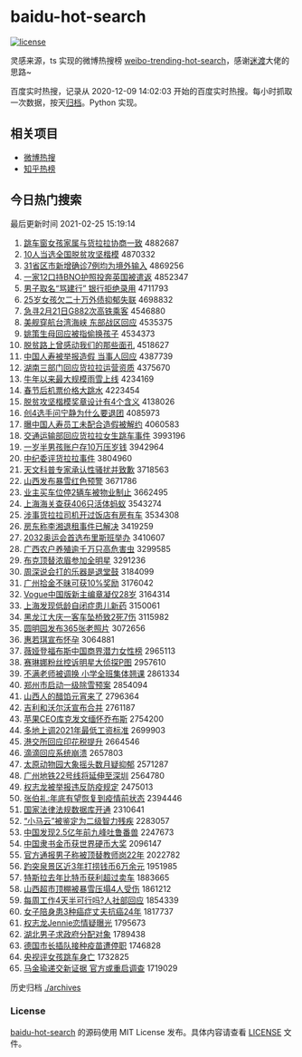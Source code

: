 # baidu-hot-search

[![license](https://img.shields.io/github/license/Arrackisarookie/baidu-hot-search)](https://github.com/Arrackisarookie/baidu-hot-search/blob/master/LICENSE)

灵感来源，ts 实现的微博热搜榜 [weibo-trending-hot-search](https://github.com/justjavac/weibo-trending-hot-search)，感谢[迷渡](https://github.com/justjavac)大佬的思路~

百度实时热搜，记录从 2020-12-09 14:02:03 开始的百度实时热搜。每小时抓取一次数据，按天[归档](./archives)。Python 实现。

## 相关项目
+ [微博热搜](https://github.com/Arrackisarookie/weibo-hot-search)
+ [知乎热榜](https://github.com/Arrackisarookie/zhihu-top-search)

## 今日热门搜索

<!-- Rank Begin -->

最后更新时间 2021-02-25 15:19:14

1. [跳车窗女孩家属与货拉拉协商一致](http://www.baidu.com/baidu?cl=3&tn=SE_baiduhomet8_jmjb7mjw&rsv_dl=fyb_top&fr=top1000&wd=%CC%F8%B3%B5%B4%B0%C5%AE%BA%A2%BC%D2%CA%F4%D3%EB%BB%F5%C0%AD%C0%AD%D0%AD%C9%CC%D2%BB%D6%C2) 4882687
1. [10人当选全国脱贫攻坚楷模](http://www.baidu.com/baidu?cl=3&tn=SE_baiduhomet8_jmjb7mjw&rsv_dl=fyb_top&fr=top1000&wd=10%C8%CB%B5%B1%D1%A1%C8%AB%B9%FA%CD%D1%C6%B6%B9%A5%BC%E1%BF%AC%C4%A3) 4870332
1. [31省区市新增确诊7例均为境外输入](http://www.baidu.com/baidu?cl=3&tn=SE_baiduhomet8_jmjb7mjw&rsv_dl=fyb_top&fr=top1000&wd=31%CA%A1%C7%F8%CA%D0%D0%C2%D4%F6%C8%B7%D5%EF7%C0%FD%BE%F9%CE%AA%BE%B3%CD%E2%CA%E4%C8%EB) 4869256
1. [一家12口持BNO护照投奔英国被遣返](http://www.baidu.com/baidu?cl=3&tn=SE_baiduhomet8_jmjb7mjw&rsv_dl=fyb_top&fr=top1000&wd=%D2%BB%BC%D212%BF%DA%B3%D6BNO%BB%A4%D5%D5%CD%B6%B1%BC%D3%A2%B9%FA%B1%BB%C7%B2%B7%B5) 4852347
1. [男子取名“骂建行” 银行拒绝录用](http://www.baidu.com/baidu?cl=3&tn=SE_baiduhomet8_jmjb7mjw&rsv_dl=fyb_top&fr=top1000&wd=%C4%D0%D7%D3%C8%A1%C3%FB%A1%B0%C2%EE%BD%A8%D0%D0%A1%B1%20%D2%F8%D0%D0%BE%DC%BE%F8%C2%BC%D3%C3) 4711793
1. [25岁女孩欠二十万外债抑郁失联](http://www.baidu.com/baidu?cl=3&tn=SE_baiduhomet8_jmjb7mjw&rsv_dl=fyb_top&fr=top1000&wd=25%CB%EA%C5%AE%BA%A2%C7%B7%B6%FE%CA%AE%CD%F2%CD%E2%D5%AE%D2%D6%D3%F4%CA%A7%C1%AA) 4698832
1. [急寻2月21日G882次高铁乘客](http://www.baidu.com/baidu?cl=3&tn=SE_baiduhomet8_jmjb7mjw&rsv_dl=fyb_top&fr=top1000&wd=%BC%B1%D1%B02%D4%C221%C8%D5G882%B4%CE%B8%DF%CC%FA%B3%CB%BF%CD) 4546880
1. [美舰穿航台湾海峡 东部战区回应](http://www.baidu.com/baidu?cl=3&tn=SE_baiduhomet8_jmjb7mjw&rsv_dl=fyb_top&fr=top1000&wd=%C3%C0%BD%A2%B4%A9%BA%BD%CC%A8%CD%E5%BA%A3%CF%BF%20%B6%AB%B2%BF%D5%BD%C7%F8%BB%D8%D3%A6) 4535375
1. [姚策生母回应被指偷换孩子](http://www.baidu.com/baidu?cl=3&tn=SE_baiduhomet8_jmjb7mjw&rsv_dl=fyb_top&fr=top1000&wd=%D2%A6%B2%DF%C9%FA%C4%B8%BB%D8%D3%A6%B1%BB%D6%B8%CD%B5%BB%BB%BA%A2%D7%D3) 4534373
1. [脱贫路上曾感动我们的那些面孔](http://www.baidu.com/baidu?cl=3&tn=SE_baiduhomet8_jmjb7mjw&rsv_dl=fyb_top&fr=top1000&wd=%CD%D1%C6%B6%C2%B7%C9%CF%D4%F8%B8%D0%B6%AF%CE%D2%C3%C7%B5%C4%C4%C7%D0%A9%C3%E6%BF%D7) 4518627
1. [中国人寿被举报造假 当事人回应](http://www.baidu.com/baidu?cl=3&tn=SE_baiduhomet8_jmjb7mjw&rsv_dl=fyb_top&fr=top1000&wd=%D6%D0%B9%FA%C8%CB%CA%D9%B1%BB%BE%D9%B1%A8%D4%EC%BC%D9%20%B5%B1%CA%C2%C8%CB%BB%D8%D3%A6) 4387739
1. [湖南三部门回应货拉拉运营资质](http://www.baidu.com/baidu?cl=3&tn=SE_baiduhomet8_jmjb7mjw&rsv_dl=fyb_top&fr=top1000&wd=%BA%FE%C4%CF%C8%FD%B2%BF%C3%C5%BB%D8%D3%A6%BB%F5%C0%AD%C0%AD%D4%CB%D3%AA%D7%CA%D6%CA) 4375670
1. [牛年以来最大规模雨雪上线](http://www.baidu.com/baidu?cl=3&tn=SE_baiduhomet8_jmjb7mjw&rsv_dl=fyb_top&fr=top1000&wd=%C5%A3%C4%EA%D2%D4%C0%B4%D7%EE%B4%F3%B9%E6%C4%A3%D3%EA%D1%A9%C9%CF%CF%DF) 4234169
1. [春节后机票价格大跳水](http://www.baidu.com/baidu?cl=3&tn=SE_baiduhomet8_jmjb7mjw&rsv_dl=fyb_top&fr=top1000&wd=%B4%BA%BD%DA%BA%F3%BB%FA%C6%B1%BC%DB%B8%F1%B4%F3%CC%F8%CB%AE) 4223454
1. [脱贫攻坚楷模奖章设计有4个含义](http://www.baidu.com/baidu?cl=3&tn=SE_baiduhomet8_jmjb7mjw&rsv_dl=fyb_top&fr=top1000&wd=%CD%D1%C6%B6%B9%A5%BC%E1%BF%AC%C4%A3%BD%B1%D5%C2%C9%E8%BC%C6%D3%D04%B8%F6%BA%AC%D2%E5) 4138026
1. [创4选手问宁静为什么要退团](http://www.baidu.com/baidu?cl=3&tn=SE_baiduhomet8_jmjb7mjw&rsv_dl=fyb_top&fr=top1000&wd=%B4%B44%D1%A1%CA%D6%CE%CA%C4%FE%BE%B2%CE%AA%CA%B2%C3%B4%D2%AA%CD%CB%CD%C5) 4085973
1. [曝中国人寿员工未配合造假被解约](http://www.baidu.com/baidu?cl=3&tn=SE_baiduhomet8_jmjb7mjw&rsv_dl=fyb_top&fr=top1000&wd=%C6%D8%D6%D0%B9%FA%C8%CB%CA%D9%D4%B1%B9%A4%CE%B4%C5%E4%BA%CF%D4%EC%BC%D9%B1%BB%BD%E2%D4%BC) 4060583
1. [交通运输部回应货拉拉女生跳车事件](http://www.baidu.com/baidu?cl=3&tn=SE_baiduhomet8_jmjb7mjw&rsv_dl=fyb_top&fr=top1000&wd=%BD%BB%CD%A8%D4%CB%CA%E4%B2%BF%BB%D8%D3%A6%BB%F5%C0%AD%C0%AD%C5%AE%C9%FA%CC%F8%B3%B5%CA%C2%BC%FE) 3993196
1. [一岁半男孩账户存10万压岁钱](http://www.baidu.com/baidu?cl=3&tn=SE_baiduhomet8_jmjb7mjw&rsv_dl=fyb_top&fr=top1000&wd=%D2%BB%CB%EA%B0%EB%C4%D0%BA%A2%D5%CB%BB%A7%B4%E610%CD%F2%D1%B9%CB%EA%C7%AE) 3942964
1. [中纪委评货拉拉事件](http://www.baidu.com/baidu?cl=3&tn=SE_baiduhomet8_jmjb7mjw&rsv_dl=fyb_top&fr=top1000&wd=%D6%D0%BC%CD%CE%AF%C6%C0%BB%F5%C0%AD%C0%AD%CA%C2%BC%FE) 3804960
1. [天文科普专家承认性骚扰并致歉](http://www.baidu.com/baidu?cl=3&tn=SE_baiduhomet8_jmjb7mjw&rsv_dl=fyb_top&fr=top1000&wd=%CC%EC%CE%C4%BF%C6%C6%D5%D7%A8%BC%D2%B3%D0%C8%CF%D0%D4%C9%A7%C8%C5%B2%A2%D6%C2%C7%B8) 3718563
1. [山西发布暴雪红色预警](http://www.baidu.com/baidu?cl=3&tn=SE_baiduhomet8_jmjb7mjw&rsv_dl=fyb_top&fr=top1000&wd=%C9%BD%CE%F7%B7%A2%B2%BC%B1%A9%D1%A9%BA%EC%C9%AB%D4%A4%BE%AF) 3671786
1. [业主买车位停2辆车被物业制止](http://www.baidu.com/baidu?cl=3&tn=SE_baiduhomet8_jmjb7mjw&rsv_dl=fyb_top&fr=top1000&wd=%D2%B5%D6%F7%C2%F2%B3%B5%CE%BB%CD%A32%C1%BE%B3%B5%B1%BB%CE%EF%D2%B5%D6%C6%D6%B9) 3662495
1. [上海海关查获406只活体蚂蚁](http://www.baidu.com/baidu?cl=3&tn=SE_baiduhomet8_jmjb7mjw&rsv_dl=fyb_top&fr=top1000&wd=%C9%CF%BA%A3%BA%A3%B9%D8%B2%E9%BB%F1406%D6%BB%BB%EE%CC%E5%C2%EC%D2%CF) 3543274
1. [涉事货拉拉司机开过饭店有房有车](http://www.baidu.com/baidu?cl=3&tn=SE_baiduhomet8_jmjb7mjw&rsv_dl=fyb_top&fr=top1000&wd=%C9%E6%CA%C2%BB%F5%C0%AD%C0%AD%CB%BE%BB%FA%BF%AA%B9%FD%B7%B9%B5%EA%D3%D0%B7%BF%D3%D0%B3%B5) 3534308
1. [房东称李湘退租事件已解决](http://www.baidu.com/baidu?cl=3&tn=SE_baiduhomet8_jmjb7mjw&rsv_dl=fyb_top&fr=top1000&wd=%B7%BF%B6%AB%B3%C6%C0%EE%CF%E6%CD%CB%D7%E2%CA%C2%BC%FE%D2%D1%BD%E2%BE%F6) 3419259
1. [2032奥运会首选布里斯班举办](http://www.baidu.com/baidu?cl=3&tn=SE_baiduhomet8_jmjb7mjw&rsv_dl=fyb_top&fr=top1000&wd=2032%B0%C2%D4%CB%BB%E1%CA%D7%D1%A1%B2%BC%C0%EF%CB%B9%B0%E0%BE%D9%B0%EC) 3410607
1. [广西农户养殖逾千万只高危害虫](http://www.baidu.com/baidu?cl=3&tn=SE_baiduhomet8_jmjb7mjw&rsv_dl=fyb_top&fr=top1000&wd=%B9%E3%CE%F7%C5%A9%BB%A7%D1%F8%D6%B3%D3%E2%C7%A7%CD%F2%D6%BB%B8%DF%CE%A3%BA%A6%B3%E6) 3299585
1. [布克顶替浓眉参加全明星](http://www.baidu.com/baidu?cl=3&tn=SE_baiduhomet8_jmjb7mjw&rsv_dl=fyb_top&fr=top1000&wd=%B2%BC%BF%CB%B6%A5%CC%E6%C5%A8%C3%BC%B2%CE%BC%D3%C8%AB%C3%F7%D0%C7) 3291236
1. [周深说会打的乐器是退堂鼓](http://www.baidu.com/baidu?cl=3&tn=SE_baiduhomet8_jmjb7mjw&rsv_dl=fyb_top&fr=top1000&wd=%D6%DC%C9%EE%CB%B5%BB%E1%B4%F2%B5%C4%C0%D6%C6%F7%CA%C7%CD%CB%CC%C3%B9%C4) 3184099
1. [广州拾金不昧可获10%奖励](http://www.baidu.com/baidu?cl=3&tn=SE_baiduhomet8_jmjb7mjw&rsv_dl=fyb_top&fr=top1000&wd=%B9%E3%D6%DD%CA%B0%BD%F0%B2%BB%C3%C1%BF%C9%BB%F110%25%BD%B1%C0%F8) 3176042
1. [Vogue中国版新主编章凝仅28岁](http://www.baidu.com/baidu?cl=3&tn=SE_baiduhomet8_jmjb7mjw&rsv_dl=fyb_top&fr=top1000&wd=Vogue%D6%D0%B9%FA%B0%E6%D0%C2%D6%F7%B1%E0%D5%C2%C4%FD%BD%F628%CB%EA) 3164314
1. [上海发现低龄自闭症患儿新药](http://www.baidu.com/baidu?cl=3&tn=SE_baiduhomet8_jmjb7mjw&rsv_dl=fyb_top&fr=top1000&wd=%C9%CF%BA%A3%B7%A2%CF%D6%B5%CD%C1%E4%D7%D4%B1%D5%D6%A2%BB%BC%B6%F9%D0%C2%D2%A9) 3150061
1. [黑龙江大庆一客车坠桥致2死7伤](http://www.baidu.com/baidu?cl=3&tn=SE_baiduhomet8_jmjb7mjw&rsv_dl=fyb_top&fr=top1000&wd=%BA%DA%C1%FA%BD%AD%B4%F3%C7%EC%D2%BB%BF%CD%B3%B5%D7%B9%C7%C5%D6%C22%CB%C07%C9%CB) 3115982
1. [圆明园发布365张老照片](http://www.baidu.com/baidu?cl=3&tn=SE_baiduhomet8_jmjb7mjw&rsv_dl=fyb_top&fr=top1000&wd=%D4%B2%C3%F7%D4%B0%B7%A2%B2%BC365%D5%C5%C0%CF%D5%D5%C6%AC) 3072656
1. [惠若琪宣布怀孕](http://www.baidu.com/baidu?cl=3&tn=SE_baiduhomet8_jmjb7mjw&rsv_dl=fyb_top&fr=top1000&wd=%BB%DD%C8%F4%E7%F7%D0%FB%B2%BC%BB%B3%D4%D0) 3064881
1. [薇娅登福布斯中国商界潜力女性榜](http://www.baidu.com/baidu?cl=3&tn=SE_baiduhomet8_jmjb7mjw&rsv_dl=fyb_top&fr=top1000&wd=%DE%B1%E6%AB%B5%C7%B8%A3%B2%BC%CB%B9%D6%D0%B9%FA%C9%CC%BD%E7%C7%B1%C1%A6%C5%AE%D0%D4%B0%F1) 2965113
1. [赛琳娜粉丝控诉明星大侦探P图](http://www.baidu.com/baidu?cl=3&tn=SE_baiduhomet8_jmjb7mjw&rsv_dl=fyb_top&fr=top1000&wd=%C8%FC%C1%D5%C4%C8%B7%DB%CB%BF%BF%D8%CB%DF%C3%F7%D0%C7%B4%F3%D5%EC%CC%BDP%CD%BC) 2957610
1. [不满老师被调换 小学全班集体翘课](http://www.baidu.com/baidu?cl=3&tn=SE_baiduhomet8_jmjb7mjw&rsv_dl=fyb_top&fr=top1000&wd=%B2%BB%C2%FA%C0%CF%CA%A6%B1%BB%B5%F7%BB%BB%20%D0%A1%D1%A7%C8%AB%B0%E0%BC%AF%CC%E5%C7%CC%BF%CE) 2861334
1. [郑州市启动一级除雪预案](http://www.baidu.com/baidu?cl=3&tn=SE_baiduhomet8_jmjb7mjw&rsv_dl=fyb_top&fr=top1000&wd=%D6%A3%D6%DD%CA%D0%C6%F4%B6%AF%D2%BB%BC%B6%B3%FD%D1%A9%D4%A4%B0%B8) 2854094
1. [山西人的醋馅元宵来了](http://www.baidu.com/baidu?cl=3&tn=SE_baiduhomet8_jmjb7mjw&rsv_dl=fyb_top&fr=top1000&wd=%C9%BD%CE%F7%C8%CB%B5%C4%B4%D7%CF%DA%D4%AA%CF%FC%C0%B4%C1%CB) 2796364
1. [吉利和沃尔沃宣布合并](http://www.baidu.com/baidu?cl=3&tn=SE_baiduhomet8_jmjb7mjw&rsv_dl=fyb_top&fr=top1000&wd=%BC%AA%C0%FB%BA%CD%CE%D6%B6%FB%CE%D6%D0%FB%B2%BC%BA%CF%B2%A2) 2761187
1. [苹果CEO库克发文缅怀乔布斯](http://www.baidu.com/baidu?cl=3&tn=SE_baiduhomet8_jmjb7mjw&rsv_dl=fyb_top&fr=top1000&wd=%C6%BB%B9%FBCEO%BF%E2%BF%CB%B7%A2%CE%C4%C3%E5%BB%B3%C7%C7%B2%BC%CB%B9) 2754200
1. [多地上调2021年最低工资标准](http://www.baidu.com/baidu?cl=3&tn=SE_baiduhomet8_jmjb7mjw&rsv_dl=fyb_top&fr=top1000&wd=%B6%E0%B5%D8%C9%CF%B5%F72021%C4%EA%D7%EE%B5%CD%B9%A4%D7%CA%B1%EA%D7%BC) 2699903
1. [港交所回应印花税提升](http://www.baidu.com/baidu?cl=3&tn=SE_baiduhomet8_jmjb7mjw&rsv_dl=fyb_top&fr=top1000&wd=%B8%DB%BD%BB%CB%F9%BB%D8%D3%A6%D3%A1%BB%A8%CB%B0%CC%E1%C9%FD) 2664546
1. [滴滴回应系统崩溃](http://www.baidu.com/baidu?cl=3&tn=SE_baiduhomet8_jmjb7mjw&rsv_dl=fyb_top&fr=top1000&wd=%B5%CE%B5%CE%BB%D8%D3%A6%CF%B5%CD%B3%B1%C0%C0%A3) 2657803
1. [太原动物园大象摇头数月疑抑郁](http://www.baidu.com/baidu?cl=3&tn=SE_baiduhomet8_jmjb7mjw&rsv_dl=fyb_top&fr=top1000&wd=%CC%AB%D4%AD%B6%AF%CE%EF%D4%B0%B4%F3%CF%F3%D2%A1%CD%B7%CA%FD%D4%C2%D2%C9%D2%D6%D3%F4) 2571287
1. [广州地铁22号线将延伸至深圳](http://www.baidu.com/baidu?cl=3&tn=SE_baiduhomet8_jmjb7mjw&rsv_dl=fyb_top&fr=top1000&wd=%B9%E3%D6%DD%B5%D8%CC%FA22%BA%C5%CF%DF%BD%AB%D1%D3%C9%EC%D6%C1%C9%EE%DB%DA) 2564780
1. [权志龙被举报违反防疫规定](http://www.baidu.com/baidu?cl=3&tn=SE_baiduhomet8_jmjb7mjw&rsv_dl=fyb_top&fr=top1000&wd=%C8%A8%D6%BE%C1%FA%B1%BB%BE%D9%B1%A8%CE%A5%B7%B4%B7%C0%D2%DF%B9%E6%B6%A8) 2475013
1. [张伯礼:年底有望恢复到疫情前状态](http://www.baidu.com/baidu?cl=3&tn=SE_baiduhomet8_jmjb7mjw&rsv_dl=fyb_top&fr=top1000&wd=%D5%C5%B2%AE%C0%F1%3A%C4%EA%B5%D7%D3%D0%CD%FB%BB%D6%B8%B4%B5%BD%D2%DF%C7%E9%C7%B0%D7%B4%CC%AC) 2394446
1. [国家法律法规数据库开通](http://www.baidu.com/baidu?cl=3&tn=SE_baiduhomet8_jmjb7mjw&rsv_dl=fyb_top&fr=top1000&wd=%B9%FA%BC%D2%B7%A8%C2%C9%B7%A8%B9%E6%CA%FD%BE%DD%BF%E2%BF%AA%CD%A8) 2310641
1. [“小马云”被鉴定为二级智力残疾](http://www.baidu.com/baidu?cl=3&tn=SE_baiduhomet8_jmjb7mjw&rsv_dl=fyb_top&fr=top1000&wd=%A1%B0%D0%A1%C2%ED%D4%C6%A1%B1%B1%BB%BC%F8%B6%A8%CE%AA%B6%FE%BC%B6%D6%C7%C1%A6%B2%D0%BC%B2) 2283057
1. [中国发现2.5亿年前九峰吐鲁番兽](http://www.baidu.com/baidu?cl=3&tn=SE_baiduhomet8_jmjb7mjw&rsv_dl=fyb_top&fr=top1000&wd=%D6%D0%B9%FA%B7%A2%CF%D62.5%D2%DA%C4%EA%C7%B0%BE%C5%B7%E5%CD%C2%C2%B3%B7%AC%CA%DE) 2247673
1. [中国隶书金币获世界硬币大奖](http://www.baidu.com/baidu?cl=3&tn=SE_baiduhomet8_jmjb7mjw&rsv_dl=fyb_top&fr=top1000&wd=%D6%D0%B9%FA%C1%A5%CA%E9%BD%F0%B1%D2%BB%F1%CA%C0%BD%E7%D3%B2%B1%D2%B4%F3%BD%B1) 2096147
1. [官方通报男子称被顶替教师岗22年](http://www.baidu.com/baidu?cl=3&tn=SE_baiduhomet8_jmjb7mjw&rsv_dl=fyb_top&fr=top1000&wd=%B9%D9%B7%BD%CD%A8%B1%A8%C4%D0%D7%D3%B3%C6%B1%BB%B6%A5%CC%E6%BD%CC%CA%A6%B8%DA22%C4%EA) 2022782
1. [趵突泉景区近3年打捞钱币6万余元](http://www.baidu.com/baidu?cl=3&tn=SE_baiduhomet8_jmjb7mjw&rsv_dl=fyb_top&fr=top1000&wd=%F5%C0%CD%BB%C8%AA%BE%B0%C7%F8%BD%FC3%C4%EA%B4%F2%C0%CC%C7%AE%B1%D26%CD%F2%D3%E0%D4%AA) 1951985
1. [特斯拉去年比特币获利超过卖车](http://www.baidu.com/baidu?cl=3&tn=SE_baiduhomet8_jmjb7mjw&rsv_dl=fyb_top&fr=top1000&wd=%CC%D8%CB%B9%C0%AD%C8%A5%C4%EA%B1%C8%CC%D8%B1%D2%BB%F1%C0%FB%B3%AC%B9%FD%C2%F4%B3%B5) 1883665
1. [山西超市顶棚被暴雪压塌4人受伤](http://www.baidu.com/baidu?cl=3&tn=SE_baiduhomet8_jmjb7mjw&rsv_dl=fyb_top&fr=top1000&wd=%C9%BD%CE%F7%B3%AC%CA%D0%B6%A5%C5%EF%B1%BB%B1%A9%D1%A9%D1%B9%CB%FA4%C8%CB%CA%DC%C9%CB) 1861212
1. [每周工作4天半可行吗?人社部回应](http://www.baidu.com/baidu?cl=3&tn=SE_baiduhomet8_jmjb7mjw&rsv_dl=fyb_top&fr=top1000&wd=%C3%BF%D6%DC%B9%A4%D7%F74%CC%EC%B0%EB%BF%C9%D0%D0%C2%F0%3F%C8%CB%C9%E7%B2%BF%BB%D8%D3%A6) 1854339
1. [女子陪身患3种癌症丈夫抗癌24年](http://www.baidu.com/baidu?cl=3&tn=SE_baiduhomet8_jmjb7mjw&rsv_dl=fyb_top&fr=top1000&wd=%C5%AE%D7%D3%C5%E3%C9%ED%BB%BC3%D6%D6%B0%A9%D6%A2%D5%C9%B7%F2%BF%B9%B0%A924%C4%EA) 1817737
1. [权志龙Jennie恋情疑曝光](http://www.baidu.com/baidu?cl=3&tn=SE_baiduhomet8_jmjb7mjw&rsv_dl=fyb_top&fr=top1000&wd=%C8%A8%D6%BE%C1%FAJennie%C1%B5%C7%E9%D2%C9%C6%D8%B9%E2) 1795673
1. [湖北男子求政府分配对象](http://www.baidu.com/baidu?cl=3&tn=SE_baiduhomet8_jmjb7mjw&rsv_dl=fyb_top&fr=top1000&wd=%BA%FE%B1%B1%C4%D0%D7%D3%C7%F3%D5%FE%B8%AE%B7%D6%C5%E4%B6%D4%CF%F3) 1789438
1. [德国市长插队接种疫苗遭停职](http://www.baidu.com/baidu?cl=3&tn=SE_baiduhomet8_jmjb7mjw&rsv_dl=fyb_top&fr=top1000&wd=%B5%C2%B9%FA%CA%D0%B3%A4%B2%E5%B6%D3%BD%D3%D6%D6%D2%DF%C3%E7%D4%E2%CD%A3%D6%B0) 1746828
1. [央视评女孩跳车身亡](http://www.baidu.com/baidu?cl=3&tn=SE_baiduhomet8_jmjb7mjw&rsv_dl=fyb_top&fr=top1000&wd=%D1%EB%CA%D3%C6%C0%C5%AE%BA%A2%CC%F8%B3%B5%C9%ED%CD%F6) 1732825
1. [马金瑜递交新证据 官方或重启调查](http://www.baidu.com/baidu?cl=3&tn=SE_baiduhomet8_jmjb7mjw&rsv_dl=fyb_top&fr=top1000&wd=%C2%ED%BD%F0%E8%A4%B5%DD%BD%BB%D0%C2%D6%A4%BE%DD%20%B9%D9%B7%BD%BB%F2%D6%D8%C6%F4%B5%F7%B2%E9) 1719029
<!-- Rank End -->

历史归档 [./archives](./archives)

### License

[baidu-hot-search](https://github.com/Arrackisarookie/baidu-hot-search) 的源码使用 MIT License 发布。具体内容请查看 [LICENSE](./LICENSE) 文件。
